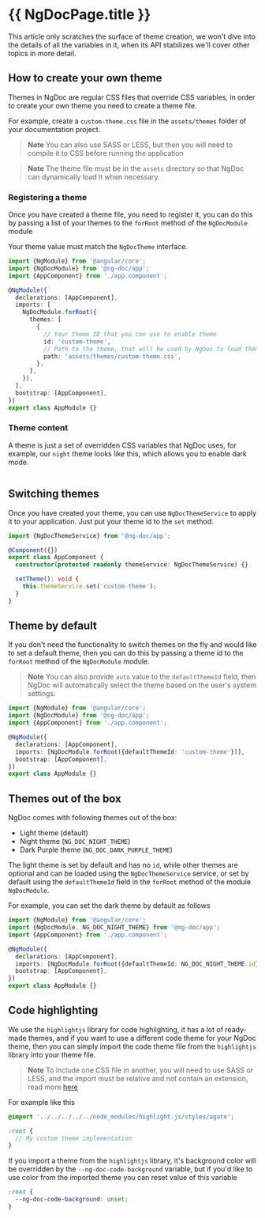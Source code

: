# {{ NgDocPage.title }}

This article only scratches the surface of theme creation, we won't dive into the details of all the
variables in it, when its API stabilizes we'll cover other topics in more detail.

## How to create your own theme

Themes in NgDoc are regular CSS files that override CSS variables, in order to create your own theme
you need to create a theme file.

For example, create a `custom-theme.css` file in the `assets/themes` folder of your documentation
project.

> **Note**
> You can also use SASS or LESS, but then you will need to compile it to CSS before running the
> application

> **Note**
> The theme file must be in the `assets` directory so that NgDoc can dynamically load it when
> necessary.

### Registering a theme

Once you have created a theme file, you need to register it, you can do this by passing a list of
your themes to the `forRoot` method of the `NgDocModule` module

Your theme value must match the `NgDocTheme` interface.

```typescript fileName="app.module.ts"
import {NgModule} from '@angular/core';
import {NgDocModule} from '@ng-doc/app';
import {AppComponent} from './app.component';

@NgModule({
  declarations: [AppComponent],
  imports: [
    NgDocModule.forRoot({
      themes: [
        {
          // Your theme ID that you can use to enable theme
          id: 'custom-theme',
          // Path to the theme, that will be used by NgDoc to load theme
          path: 'assets/themes/custom-theme.css',
        },
      ],
    }),
  ],
  bootstrap: [AppComponent],
})
export class AppModule {}
```

### Theme content

A theme is just a set of overridden CSS variables that NgDoc uses, for example, our `night` theme
looks like this, which allows you to enable dark mode.

```scss file="../../../../../../../../libs/app/styles/themes/ng-doc-night.scss" fileName="ng-doc-night.scss"

```

## Switching themes

Once you have created your theme, you can use `NgDocThemeService` to apply it to your application.
Just put your theme id to the `set` method.

```typescript fileName="app.component.ts" {8}
import {NgDocThemeService} from '@ng-doc/app';

@Component({})
export class AppComponent {
  constructor(protected readonly themeService: NgDocThemeService) {}

  setTheme(): void {
    this.themeService.set('custom-theme');
  }
}
```

## Theme by default

If you don't need the functionality to switch themes on the fly and would like to set a default
theme, then you can do this by passing a theme id to the `forRoot` method of the `NgDocModule`
module.

> **Note**
> You can also provide `auto` value to the `defaultThemeId` field, then NgDoc will automatically
> select the theme based on the user's system settings.

```typescript fileName="app.module.ts" {7}
import {NgModule} from '@angular/core';
import {NgDocModule} from '@ng-doc/app';
import {AppComponent} from './app.component';

@NgModule({
  declarations: [AppComponent],
  imports: [NgDocModule.forRoot({defaultThemeId: 'custom-theme'})],
  bootstrap: [AppComponent],
})
export class AppModule {}
```

## Themes out of the box

NgDoc comes with following themes out of the box:

- Light theme (default)
- Night theme (`NG_DOC_NIGHT_THEME`)
- Dark Purple theme (`NG_DOC_DARK_PURPLE_THEME`)

The light theme is set by default and has no `id`, while other themes are optional and can be
loaded using the `NgDocThemeService` service, or set by default using the `defaultThemeId` field in
the `forRoot` method of the module ` NgDocModule`.

For example, you can set the dark theme by default as follows

```typescript fileName="app.module.ts" {7}
import {NgModule} from '@angular/core';
import {NgDocModule, NG_DOC_NIGHT_THEME} from '@ng-doc/app';
import {AppComponent} from './app.component';

@NgModule({
  declarations: [AppComponent],
  imports: [NgDocModule.forRoot({defaultThemeId: NG_DOC_NIGHT_THEME.id})],
  bootstrap: [AppComponent],
})
export class AppModule {}
```

## Code highlighting

We use the `highlightjs` library for code highlighting, it has a lot of ready-made themes, and if
you want to use a different code theme for your NgDoc theme, then you can simply import the code
theme file
from the `highlightjs` library into your theme file.

> **Note**
> To include one CSS file in another, you will need to use SASS or LESS, and the import must be
> relative and not contain an extension, read
> more [here](https://sass-lang.com/blog/feature-watchcss-imports-and-css-compatibility)

For example like this

```scss fileName="custom-theme.scss"
@import '../../../../../node_modules/highlight.js/styles/agate';

:root {
  // My custom theme implementation
}
```

If you import a theme from the `highlightjs` library, it's background color will be overridden by
the `--ng-doc-code-background` variable, but if you'd like to use color from the imported theme
you can reset value of this variable

```scss fileName="styles.scss"
:root {
  --ng-doc-code-background: unset;
}
```
